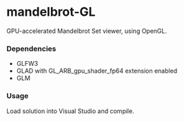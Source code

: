 # mandelbrot-GL
GPU-accelerated Mandelbrot Set viewer, using OpenGL.

### Dependencies
- GLFW3
- GLAD with GL_ARB_gpu_shader_fp64 extension enabled
- GLM

### Usage
Load solution into Visual Studio and compile.
